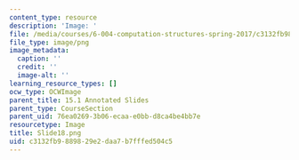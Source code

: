 ```yaml
---
content_type: resource
description: 'Image: '
file: /media/courses/6-004-computation-structures-spring-2017/c3132fb9889829e2daa7b7fffed504c5_Slide18.png
file_type: image/png
image_metadata:
  caption: ''
  credit: ''
  image-alt: ''
learning_resource_types: []
ocw_type: OCWImage
parent_title: 15.1 Annotated Slides
parent_type: CourseSection
parent_uid: 76ea0269-3b06-ecaa-e0bb-d8ca4be4bb7e
resourcetype: Image
title: Slide18.png
uid: c3132fb9-8898-29e2-daa7-b7fffed504c5
---
```

